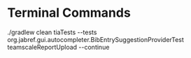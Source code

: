 # Terminal Commands

./gradlew clean tiaTests --tests org.jabref.gui.autocompleter.BibEntrySuggestionProviderTest teamscaleReportUpload --continue
